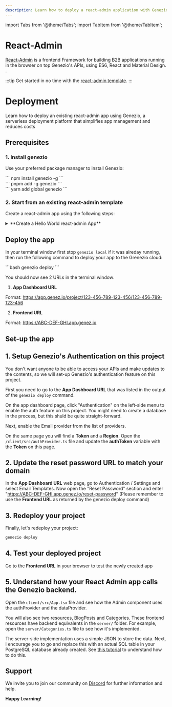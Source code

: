 ```yaml
---
description: Learn how to deploy a react-admin application with Genezio.
---
```


import Tabs from '@theme/Tabs';
import TabItem from '@theme/TabItem';

# React-Admin

<head>
    <title>React-Admin | Genezio Documentation</title>
</head>

[React-Admin](https://marmelab.com/react-admin/) is a frontend Framework for building B2B applications running in the browser on top Genezio's APIs, using ES6, React and Material Design.
.

:::tip
Get started in no time with the [react-admin template](https://app.genez.io/start/deploy?repository=https://github.com/Genez-io/react-admin-getting-started).
:::

# Deployment

Learn how to deploy an existing react-admin app using Genezio, a serverless deployment platform that simplifies app management and reduces costs


## Prerequisites

### 1. Install genezio

Use your preferred package manager to install Genezio:

<Tabs>
  <TabItem className="tab-item" value="npm" label="npm">
<div id="step1-install-npm">
  ```
  npm install genezio -g
  ```
  </div>
  </TabItem>
  <TabItem className="tab-item" value="pnpm" label="pnpm">
  <div id="step1-install-pnpm">
  ```
  pnpm add -g genezio
  ```
  </div>
  </TabItem>
  <TabItem  className="tab-item" value="yarn" label="yarn">
  <div id="step1-install-yarn">
  ```
  yarn add global genezio
  ```
  </div>
  </TabItem>
</Tabs>

### 2. Start from an existing react-admin template

Create a react-admin app using the following steps:

<details>
  <summary>**Create a Hello World react-admin App**</summary>

### 1. Fork our react-admin tremplate repository on github

Go to https://github.com/Genez-io/react-admin-getting-started/fork and fork the repo


### 2. Clone the newly created repository locally


```bash
git clone YOUR_REPO_URL
cd react-admin-getting-started
```

### 3. Run the react-admin App locally

Run the following command to start the react-admin app:

<div>
  ```bash
  genezio local
  ```
</div>

### 4. Test the react-admin App locally

Open a web browser and navigate to http://localhost:5173/ to see the app running.

</details>

## Deploy the app

In your terminal window first stop `genezio local` if it was alreday running, then run the following command to deploy your app to the Grenezio cloud:

<div>
  ```bash
  genezio deploy
  ```
</div>

You should now see 2 URLs in the terminal window:

1. **App Dashboard URL**

  Format: https://app.genez.io/project/123-456-789-123-456/123-456-789-123-456

2. **Frontend URL**

 Format:  https://ABC-DEF-GHI.app.genez.io

## Set-up the app

## 1. Setup Genezio's Authentication on this project

You don't want anyone to be able to access your APIs and make updates to the contents, so we will set-up Genezio's authentication feature on this project.

First you need to go to the **App Dashboard URL** that was listed in the output of the `genezio deploy` command.

On the app dashboard page, click "Authentication" on the left-side menu to enable the auth feature on this project. You might need to create a database in the process, but this shuld be quite straight-forward.

Next, enable the Email provider from the list of providers.

On the same page you will find a **Token** and a **Region**. Open the `/client/src/authProvider.ts` file and update the **authToken** variable with the **Token** on this page.

## 2. Update the reset password URL to match your domain

In the **App Dashboard URL** web page, go to Authentication / Settings and select Email Templates.
Now open the "Reset Password" section and enter "https://ABC-DEF-GHI.app.genez.io/reset-password" (Please remember to use the **Frontend URL** as returned by the genezio deploy command)

## 3. Redeploy your project

Finally, let's redeploy your project:

```bash
genezio deploy
```

## 4. Test your deployed project

Go to the **Frontend URL** in your browser to test the newly created app

## 5. Understand how your React Admin app calls the Genezio backend.

Open the `client/src/App.tsx` file and see how the Admin component uses the authProvider and the dataProvider.

You will also see two resources, BlogPosts and Categories. These frontend resources have backend equivalents in the `server/` folder. For example, open the `server/Categories.ts` file to see how it's implemented.

The server-side implementation uses a simple JSON to store the data. Next, I encourage you to go and replace this with an actual SQL table in your PostgreSQL database already created. See [this tutorial](/docs/tutorials/connect-to-postgres-powered-by-neon/) to understand how to do this.

## Support <a href="#support" id="support"></a>

We invite you to join our community on [Discord](https://discord.gg/uc9H5YKjXv) for further information and help.

**Happy Learning!**
